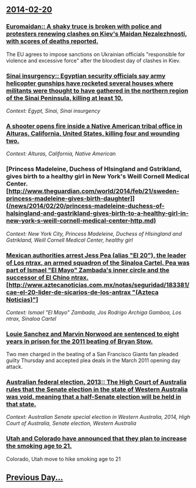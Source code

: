 ## [2014-02-20](/news/2014/02/20/index.md)

### [Euromaidan:: A shaky truce is broken with police and protesters renewing clashes on Kiev's Maidan Nezalezhnosti, with scores of deaths reported. ](/news/2014/02/20/euromaidan-a-shaky-truce-is-broken-with-police-and-protesters-renewing-clashes-on-kiev-s-maidan-nezalezhnosti-with-scores-of-deaths-repor.md)
The EU agrees to impose sanctions on Ukrainian officials &quot;responsible for violence and excessive force&quot; after the bloodiest day of clashes in Kiev.

### [Sinai insurgency:: Egyptian security officials say army helicopter gunships have rocketed several houses where militants were thought to have gathered in the northern region of the Sinai Peninsula, killing at least 10. ](/news/2014/02/20/sinai-insurgency-egyptian-security-officials-say-army-helicopter-gunships-have-rocketed-several-houses-where-militants-were-thought-to-hav.md)
_Context: Egypt, Sinai, Sinai insurgency_

### [A shooter opens fire inside a Native American tribal office in Alturas, California, United States, killing four and wounding two. ](/news/2014/02/20/a-shooter-opens-fire-inside-a-native-american-tribal-office-in-alturas-california-united-states-killing-four-and-wounding-two.md)
_Context: Alturas, California, Native American_

### [Princess Madeleine, Duchess of Hlsingland and Gstrikland, gives birth to a healthy girl in New York's Weill Cornell Medical Center. [http://www.theguardian.com/world/2014/feb/21/sweden-princess-madeleine-gives-birth-daughter]](/news/2014/02/20/princess-madeleine-duchess-of-halsingland-and-gastrikland-gives-birth-to-a-healthy-girl-in-new-york-s-weill-cornell-medical-center-http.md)
_Context: New York City, Princess Madeleine, Duchess of Hlsingland and Gstrikland, Weill Cornell Medical Center, healthy girl_

### [Mexican authorities arrest Jess Pea (alias "El 20"), the leader of Los ntrax, an armed squadron of the Sinaloa Cartel. Pea was part of Ismael "El Mayo" Zambada's inner circle and the successor of El Chino ntrax. [http://www.aztecanoticias.com.mx/notas/seguridad/183381/cae-el-20-lider-de-sicarios-de-los-antrax "(Azteca Noticias)"]](/news/2014/02/20/mexican-authorities-arrest-jesus-pena-alias-el-20-the-leader-of-los-antrax-an-armed-squadron-of-the-sinaloa-cartel-pena-was-part-of-i.md)
_Context: Ismael "El Mayo" Zambada, Jos Rodrigo Archiga Gamboa, Los ntrax, Sinaloa Cartel_

### [Louie Sanchez and Marvin Norwood are sentenced to eight years in prison for the 2011 beating of Bryan Stow. ](/news/2014/02/20/louie-sanchez-and-marvin-norwood-are-sentenced-to-eight-years-in-prison-for-the-2011-beating-of-bryan-stow.md)
Two men charged in the beating of a San Francisco Giants fan pleaded guilty Thursday and accepted plea deals in the March 2011 opening day attack.

### [Australian federal election, 2013:: The High Court of Australia rules that the Senate election in the state of Western Australia was void, meaning that a half-Senate election will be held in that state. ](/news/2014/02/20/australian-federal-election-2013-the-high-court-of-australia-rules-that-the-senate-election-in-the-state-of-western-australia-was-void-m.md)
_Context: Australian Senate special election in Western Australia, 2014, High Court of Australia, Senate election, Western Australia_

### [Utah and Colorado have announced that they plan to increase the smoking age to 21. ](/news/2014/02/20/utah-and-colorado-have-announced-that-they-plan-to-increase-the-smoking-age-to-21.md)
Colorado, Utah move to hike smoking age to 21

## [Previous Day...](/news/2014/02/19/index.md)

